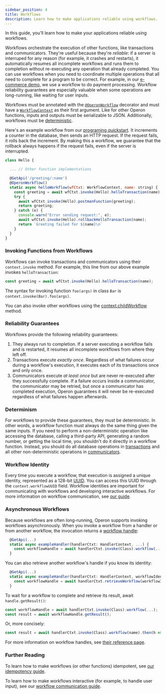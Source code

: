 ```yaml
---
sidebar_position: 4
title: Workflows
description: Learn how to make applications reliable using workflows.
---
```


In this guide, you'll learn how to make your applications reliable using workflows.

Workflows orchestrate the execution of other functions, like transactions and communicators.
They're useful because they're _reliable_: if a server is interruped for any reason (for example, it crashes and restarts), it automatically resumes all incomplete workflows and runs them to completion without re-executing any operation that already completed.
You can use workflows when you need to coordinate multiple operations that all need to complete for a program to be correct.
For example, in our [e-commerce demo](https://github.com/dbos-inc/operon-demo-apps/tree/main/e-commerce), we use a workflow to do payment processing.
Workflow reliability guarantees are especially valuable when some operations are long-running, like waiting for user inputs.

Workflows must be annotated with the [`@OperonWorkflow`](../api-reference/decorators#operonworkflow) decorator and must have a [`WorkflowContext`](../api-reference/contexts#workflowcontext) as their first argument.
Like for other Operon functions, inputs and outputs must be serializable to JSON.
Additionally, workflows must be [deterministic](#determinism).

Here's an example workflow from our [programing quickstart](../getting-started/quickstart-programming-2).
It increments a counter in the database, then sends an HTTP request.
If the request fails, it rolls back the increment.
By making this a workflow, we guarantee that the rollback always happens if the request fails, even if the server is interrupted.

```javascript
class Hello {

  ... // Other function implementations

  @GetApi('/greeting/:name')
  @OperonWorkflow()
  static async helloWorkflow(wfCtxt: WorkflowContext, name: string) {
    const greeting = await wfCtxt.invoke(Hello).helloTransaction(name);
    try {
      await wfCtxt.invoke(Hello).postmanFunction(greeting);
      return greeting;
    } catch (e) {
      console.warn("Error sending request:", e);
      await wfCtxt.invoke(Hello).rollbackHelloTransaction(name);
      return `Greeting failed for ${name}\n`
    }
  }
}
```

### Invoking Functions from Workflows

Workflows can invoke transactions and communicators using their `context.invoke` method.
For example, this line from our above example invokes `helloTransaction`:

```javascript
const greeting = await wfCtxt.invoke(Hello).helloTransaction(name);
```

The syntax for invoking function `foo(args)` in class `Bar` is `context.invoke(Bar).foo(args)`.

You can also invoke other workflows using the [context.childWorkflow](../api-reference/contexts#workflowctxtchildworkflowwf-args) method.

### Reliability Guarantees

Workflows provide the following reliability guaranteees:

1.  They always run to completion.  If a server executing a workflow fails and is restarted, it resumes all incomplete workflows from where they left off.
2.  Transactions execute _exactly once_.  Regardless of what failures occur during a workflow's execution, it executes each of its transactions once and only once.
3.  Communicators execute _at least once_ but are never re-executed after they successfully complete.  If a failure occurs inside a communicator, the communicator may be retried, but once a communicator has completed execution, Operon guarantees it will never be re-executed regardless of what failures happen afterwards.

### Determinism

For workflows to provide these guarantees, they must be deterministic.
In other words, a workflow function must always do the same thing given the same inputs.
If you need to perform a non-deterministic operation like accessing the database, calling a third-party API, generating a random number, or getting the local time, you shouldn't do it directly in a workflow function.
Instead, you should do all database operations in [transactions](./transaction-tutorial) and all other non-deterministic operations in [communicators](./communicator-tutorial).

### Workflow Identity

Every time you execute a workflow, that execution is assigned a unique identity, represented as a 128-bit [UUID](https://en.wikipedia.org/wiki/Universally_unique_identifier).
You can access this UUID through the `context.workflowUUID` field.
Workflow identities are important for communicating with workflows and developing interactive workflows.
For more information on workflow communication, see [our guide](./workflow-communication-tutorial.md).

### Asynchronous Workflows

Because workflows are often long-running, Operon supports invoking workflows asynchronously.
When you invoke a workflow from a handler or from another workflow, the invocation returns a [workflow handle](../api-reference/workflow-handles):

```javascript
  @GetApi(...)
  static async exampleHandler(handlerCtxt: HandlerContext, ...) {
    const workflowHandle = await handlerCtxt.invoke(Class).workflow(...);
  }
```

You can also retrieve another workflow's handle if you know its identity:

```javascript
  @GetApi(...)
  static async exampleHandler(handlerCtxt: HandlerContext, workflowIdentity: string, ...) {
    const workflowHandle = await handlerCtxt.retrieveWorkflow(workflowIdentity);
  }
```

To wait for a workflow to complete and retrieve its result, await `handle.getResult()`:

```javascript
const workflowHandle = await handlerCtxt.invoke(Class).workflow(...);
const result = await workflowHandle.getResult();
```

Or, more concisely:

```javascript
const result = await handlerCtxt.invoke(Class).workflow(name).then(h => h.getResult());
```

For more information on workflow handles, see [their reference page](../api-reference/workflow-handles).

### Further Reading

To learn how to make workflows (or other functions) idempotent, see [our idempotency guide](./idempotency-tutorial).

To learn how to make workflows interactive (for example, to handle user input), see our [workflow communication guide](./workflow-communication-tutorial).